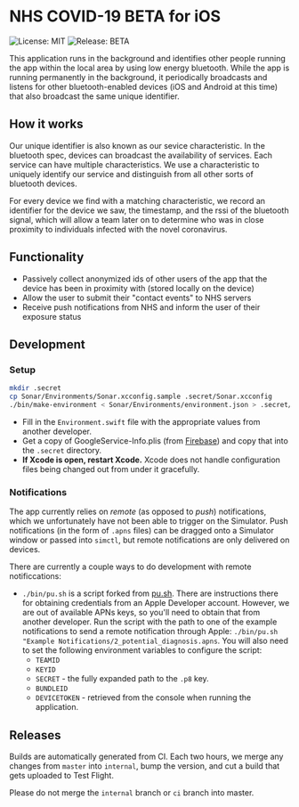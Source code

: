 # NHS COVID-19 BETA for iOS

![License: MIT](https://img.shields.io/badge/License-MIT-yellow.svg)
![Release: BETA](https://img.shields.io/badge/Release-BETA-orange)

This application runs in the background and identifies other people running the
app within the local area by using low energy bluetooth. While the app is
running permanently in the background, it periodically broadcasts and listens
for other bluetooth-enabled devices (iOS and Android at this time) that also
broadcast the same unique identifier.

## How it works

Our unique identifier is also known as our sevice characteristic. In the
bluetooth spec, devices can broadcast the availability of services. Each
service can have multiple characteristics. We use a characteristic to uniquely
identify our service and distinguish from all other sorts of bluetooth devices.

For every device we find with a matching characteristic, we record an
identifier for the device we saw, the timestamp, and the rssi of the bluetooth
signal, which will allow a team later on to determine who was in close
proximity to individuals infected with the novel coronavirus.

## Functionality

* Passively collect anonymized ids of other users of the app that the device
  has been in proximity with (stored locally on the device)
* Allow the user to submit their "contact events" to NHS servers
* Receive push notifications from NHS and inform the user of their exposure
  status

## Development

### Setup

```sh
mkdir .secret
cp Sonar/Environments/Sonar.xcconfig.sample .secret/Sonar.xcconfig
./bin/make-environment < Sonar/Environments/environment.json > .secret/Environment.swift
```

- Fill in the `Environment.swift` file with the appropriate values from another
  developer.
- Get a copy of GoogleService-Info.plis (from [Firebase](https://firebase.google.com/docs/ios/setup)) and
  copy that into the `.secret` directory.
- **If Xcode is open, restart Xcode.** Xcode does not handle configuration
  files being changed out from under it gracefully.

### Notifications

The app currently relies on *remote* (as opposed to *push*) notifications,
which we unfortunately have not been able to trigger on the Simulator. Push
notifications (in the form of `.apns` files) can be dragged onto a Simulator
window or passed into `simctl`, but remote notifications are only delivered on
devices.

There are currently a couple ways to do development with remote notificcations:

- `./bin/pu.sh` is a script forked from [pu.sh](https://github.com/tsif/pu.sh).
  There are instructions there for obtaining credentials from an Apple
  Developer account. However, we are out of available APNs keys, so you'll need
  to obtain that from another developer. Run the script with the path to one of
  the example notifications to send a remote notification through Apple:
  `./bin/pu.sh "Example Notifications/2_potential_diagnosis.apns`. You will
  also need to set the following environment variables to configure the script:
  - `TEAMID`
  - `KEYID`
  - `SECRET` - the fully expanded path to the `.p8` key.
  - `BUNDLEID`
  - `DEVICETOKEN` - retrieved from the console when running the application.

## Releases

Builds are automatically generated from CI. Each two hours, we merge any
changes from `master` into `internal`, bump the version, and cut a build that
gets uploaded to Test Flight.

Please do not merge the `internal` branch or `ci` branch into master.

